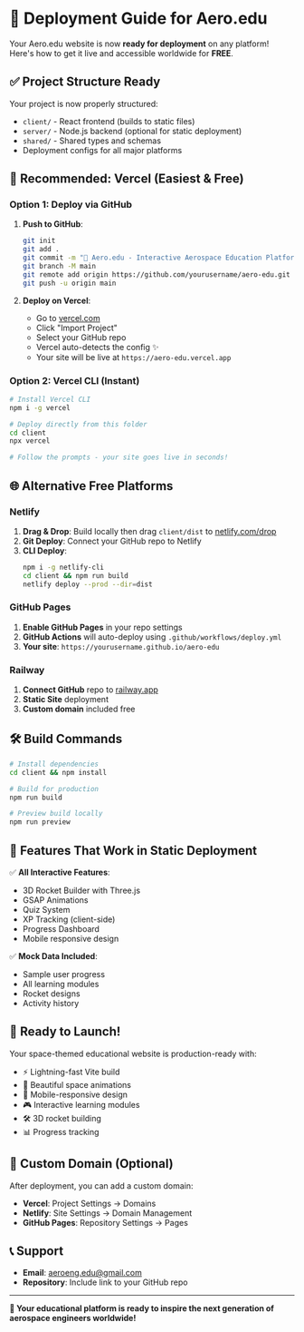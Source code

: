 # 🚀 Deployment Guide for Aero.edu

Your Aero.edu website is now **ready for deployment** on any platform! Here's how to get it live and accessible worldwide for **FREE**.

## ✅ Project Structure Ready

Your project is now properly structured:
- `client/` - React frontend (builds to static files)
- `server/` - Node.js backend (optional for static deployment)
- `shared/` - Shared types and schemas
- Deployment configs for all major platforms

## 🎯 Recommended: Vercel (Easiest & Free)

### Option 1: Deploy via GitHub
1. **Push to GitHub**:
   ```bash
   git init
   git add .
   git commit -m "🚀 Aero.edu - Interactive Aerospace Education Platform"
   git branch -M main
   git remote add origin https://github.com/yourusername/aero-edu.git
   git push -u origin main
   ```

2. **Deploy on Vercel**:
   - Go to [vercel.com](https://vercel.com)
   - Click "Import Project" 
   - Select your GitHub repo
   - Vercel auto-detects the config ✨
   - Your site will be live at `https://aero-edu.vercel.app`

### Option 2: Vercel CLI (Instant)
```bash
# Install Vercel CLI
npm i -g vercel

# Deploy directly from this folder
cd client
npx vercel

# Follow the prompts - your site goes live in seconds!
```

## 🌐 Alternative Free Platforms

### Netlify
1. **Drag & Drop**: Build locally then drag `client/dist` to [netlify.com/drop](https://netlify.com/drop)
2. **Git Deploy**: Connect your GitHub repo to Netlify
3. **CLI Deploy**: 
   ```bash
   npm i -g netlify-cli
   cd client && npm run build
   netlify deploy --prod --dir=dist
   ```

### GitHub Pages
1. **Enable GitHub Pages** in your repo settings
2. **GitHub Actions** will auto-deploy using `.github/workflows/deploy.yml`
3. **Your site**: `https://yourusername.github.io/aero-edu`

### Railway
1. **Connect GitHub** repo to [railway.app](https://railway.app)
2. **Static Site** deployment
3. **Custom domain** included free

## 🛠️ Build Commands

```bash
# Install dependencies
cd client && npm install

# Build for production
npm run build

# Preview build locally
npm run preview
```

## 🎨 Features That Work in Static Deployment

✅ **All Interactive Features**:
- 3D Rocket Builder with Three.js
- GSAP Animations
- Quiz System
- XP Tracking (client-side)
- Progress Dashboard
- Mobile responsive design

✅ **Mock Data Included**:
- Sample user progress
- All learning modules
- Rocket designs
- Activity history

## 🚀 Ready to Launch!

Your space-themed educational website is production-ready with:
- ⚡ Lightning-fast Vite build
- 🎨 Beautiful space animations
- 📱 Mobile-responsive design
- 🎮 Interactive learning modules
- 🛠️ 3D rocket building
- 📊 Progress tracking

## 🔗 Custom Domain (Optional)

After deployment, you can add a custom domain:
- **Vercel**: Project Settings → Domains
- **Netlify**: Site Settings → Domain Management  
- **GitHub Pages**: Repository Settings → Pages

## 📞 Support

- **Email**: aeroeng.edu@gmail.com
- **Repository**: Include link to your GitHub repo

---

**🎉 Your educational platform is ready to inspire the next generation of aerospace engineers worldwide!**